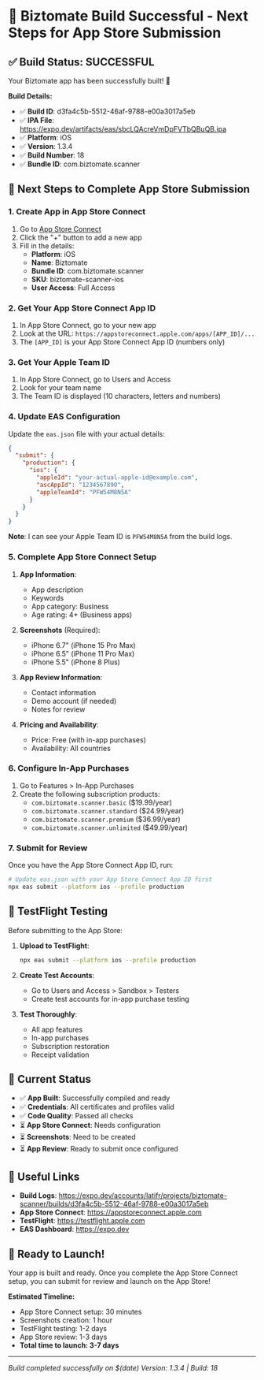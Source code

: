 # 🎉 Biztomate Build Successful - Next Steps for App Store Submission

## ✅ Build Status: SUCCESSFUL

Your Biztomate app has been successfully built! 🚀

**Build Details:**
- ✅ **Build ID**: d3fa4c5b-5512-46af-9788-e00a3017a5eb
- ✅ **IPA File**: https://expo.dev/artifacts/eas/sbcLQAcreVmDpFVTbQBuQB.ipa
- ✅ **Platform**: iOS
- ✅ **Version**: 1.3.4
- ✅ **Build Number**: 18
- ✅ **Bundle ID**: com.biztomate.scanner

## 🔧 Next Steps to Complete App Store Submission

### 1. Create App in App Store Connect

1. Go to [App Store Connect](https://appstoreconnect.apple.com)
2. Click the "+" button to add a new app
3. Fill in the details:
   - **Platform**: iOS
   - **Name**: Biztomate
   - **Bundle ID**: com.biztomate.scanner
   - **SKU**: biztomate-scanner-ios
   - **User Access**: Full Access

### 2. Get Your App Store Connect App ID

1. In App Store Connect, go to your new app
2. Look at the URL: `https://appstoreconnect.apple.com/apps/[APP_ID]/...`
3. The `[APP_ID]` is your App Store Connect App ID (numbers only)

### 3. Get Your Apple Team ID

1. In App Store Connect, go to Users and Access
2. Look for your team name
3. The Team ID is displayed (10 characters, letters and numbers)

### 4. Update EAS Configuration

Update the `eas.json` file with your actual details:

```json
{
  "submit": {
    "production": {
      "ios": {
        "appleId": "your-actual-apple-id@example.com",
        "ascAppId": "1234567890",
        "appleTeamId": "PFW54M8N5A"
      }
    }
  }
}
```

**Note**: I can see your Apple Team ID is `PFW54M8N5A` from the build logs.

### 5. Complete App Store Connect Setup

1. **App Information**:
   - App description
   - Keywords
   - App category: Business
   - Age rating: 4+ (Business apps)

2. **Screenshots** (Required):
   - iPhone 6.7" (iPhone 15 Pro Max)
   - iPhone 6.5" (iPhone 11 Pro Max)
   - iPhone 5.5" (iPhone 8 Plus)

3. **App Review Information**:
   - Contact information
   - Demo account (if needed)
   - Notes for review

4. **Pricing and Availability**:
   - Price: Free (with in-app purchases)
   - Availability: All countries

### 6. Configure In-App Purchases

1. Go to Features > In-App Purchases
2. Create the following subscription products:
   - `com.biztomate.scanner.basic` ($19.99/year)
   - `com.biztomate.scanner.standard` ($24.99/year)
   - `com.biztomate.scanner.premium` ($36.99/year)
   - `com.biztomate.scanner.unlimited` ($49.99/year)

### 7. Submit for Review

Once you have the App Store Connect App ID, run:

```bash
# Update eas.json with your App Store Connect App ID first
npx eas submit --platform ios --profile production
```

## 📱 TestFlight Testing

Before submitting to the App Store:

1. **Upload to TestFlight**:
   ```bash
   npx eas submit --platform ios --profile production
   ```

2. **Create Test Accounts**:
   - Go to Users and Access > Sandbox > Testers
   - Create test accounts for in-app purchase testing

3. **Test Thoroughly**:
   - All app features
   - In-app purchases
   - Subscription restoration
   - Receipt validation

## 🎯 Current Status

- ✅ **App Built**: Successfully compiled and ready
- ✅ **Credentials**: All certificates and profiles valid
- ✅ **Code Quality**: Passed all checks
- ⏳ **App Store Connect**: Needs configuration
- ⏳ **Screenshots**: Need to be created
- ⏳ **App Review**: Ready to submit once configured

## 🔗 Useful Links

- **Build Logs**: https://expo.dev/accounts/latifr/projects/biztomate-scanner/builds/d3fa4c5b-5512-46af-9788-e00a3017a5eb
- **App Store Connect**: https://appstoreconnect.apple.com
- **TestFlight**: https://testflight.apple.com
- **EAS Dashboard**: https://expo.dev

## 🚀 Ready to Launch!

Your app is built and ready. Once you complete the App Store Connect setup, you can submit for review and launch on the App Store!

**Estimated Timeline:**
- App Store Connect setup: 30 minutes
- Screenshots creation: 1 hour
- TestFlight testing: 1-2 days
- App Store review: 1-3 days
- **Total time to launch: 3-7 days**

---

*Build completed successfully on $(date)*
*Version: 1.3.4 | Build: 18* 